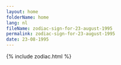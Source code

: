 ```yaml
---
layout: home
folderName: home
lang: nl
fileName: zodiac-sign-for-23-august-1995
permalink: zodiac-sign-for-23-august-1995
date: 23-08-1995
---
```

{% include zodiac.html %}
